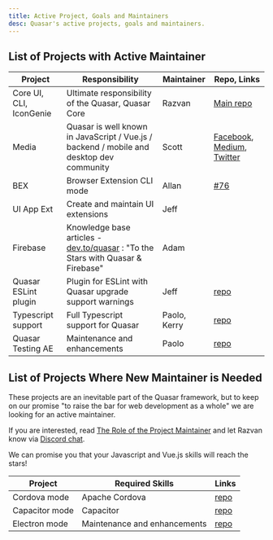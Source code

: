 ```yaml
---
title: Active Project, Goals and Maintainers
desc: Quasar's active projects, goals and maintainers.
---
```


## List of Projects with Active Maintainer

| Project | Responsibility | Maintainer | Repo, Links |
| --- | --- | --- | --- |
| Core UI, CLI, IconGenie | Ultimate responsibility of the Quasar, Quasar Core | Razvan | [Main repo](https://github.com/quasarframework/quasar) |
| Media | Quasar is well known in JavaScript / Vue.js / backend / mobile and desktop dev community | Scott | [Facebook](https://www.facebook.com/QuasarFramework), [Medium](https://medium.com/quasar-framework), [Twitter](https://twitter.com/quasarframework) |
| BEX | Browser Extension CLI mode | Allan | [#76](https://github.com/quasarframework/quasar/issues/76)|
| UI App Ext | Create and maintain UI extensions | Jeff | |
| Firebase | Knowledge base articles - [dev.to/quasar](https://dev.to/quasar) : "To the Stars with Quasar & Firebase" | Adam |
| Quasar ESLint plugin | Plugin for ESLint with Quasar upgrade support warnings  | Jeff | [repo](https://github.com/quasarframework/eslint-plugin-quasar)|
| Typescript support | Full Typescript support for Quasar | Paolo, Kerry | [repo](https://github.com/quasarframework/app-extension-typescript) |
| Quasar Testing AE | Maintenance and enhancements | Paolo | [repo](https://github.com/quasarframework/quasar-testing) |

## List of Projects Where New Maintainer is Needed
These projects are an inevitable part of the Quasar framework, but to keep on our promise "to raise the bar for web development as a whole" we are looking for an active maintainer.

If you are interested, read [The Role of the Project Maintainer](/contribution-guide/project-maintainer) and let Razvan know via [Discord chat](https://chat.quasar.dev/).

We can promise you that your Javascript and Vue.js skills will reach the stars!

| Project | Required Skills | Links |
| --- | --- | --- |
| Cordova mode | Apache Cordova | [repo](https://github.com/quasarframework/quasar/tree/dev/app) |
| Capacitor mode | Capacitor | [repo](https://github.com/quasarframework/quasar/tree/dev/app) |
| Electron mode | Maintenance and enhancements | [repo](https://github.com/quasarframework/quasar/tree/dev/app) |
